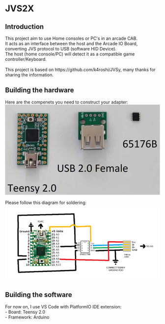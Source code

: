 # JVS2X
 <h2>Introduction </h2>
 This project aim to use Home consoles or PC's in an arcade CAB.
 <BR>It acts as an interface between the host and the Arcade IO Board, converting JVS protocol to USB (software HID Device).
 <BR>The host (home console/PC) will detect it as a compatible game controller/Keyboard. 
 <BR> <BR>
 This project is based on https://github.com/k4roshi/JVSy, many thanks for sharing the information.
 <BR>
  
<h2>Building the hardware</h2>
  Here are the compenets you need to construct your adapter:
   <img src="doc/components.jpg">
 

Please follow this diagram for soldering:
<img src="doc/JVSypic.jpg">
 
<h2>Building the software</h2>
 For now on, I use VS Code with PlatformIO IDE extension:
 <BR>   - Board: Teensy 2.0
 <BR>   - Framework: Arduino
  
 
 
 

